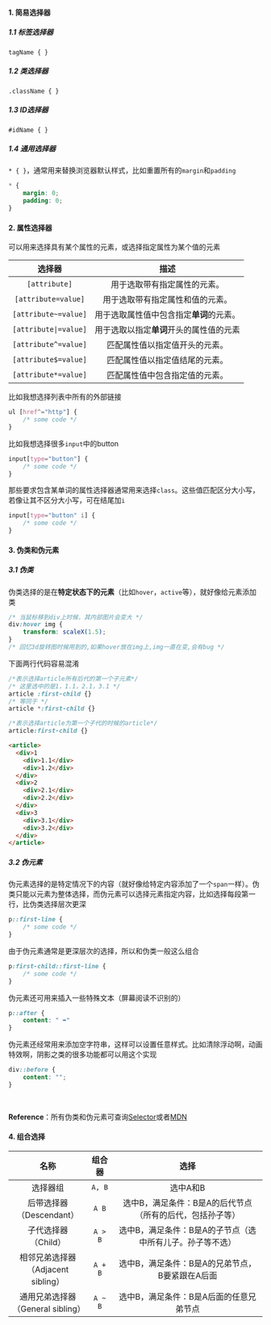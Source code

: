 #### 1. 简易选择器

##### 1.1 标签选择器

`tagName { }`

##### 1.2 类选择器

`.className { }`

##### 1.3 ID选择器

`#idName { }`

##### 1.4 通用选择器

`* { }`，通常用来替换浏览器默认样式，比如重置所有的`margin`和`padding`

```css
* {
    margin: 0;
    padding: 0;
}
```

#### 2. 属性选择器

可以用来选择具有某个属性的元素，或选择指定属性为某个值的元素

|        选择器         |                   描述                   |
| :-------------------: | :--------------------------------------: |
|     `[attribute]`     |       用于选取带有指定属性的元素。       |
|  `[attribute=value]`  |     用于选取带有指定属性和值的元素。     |
| `[attribute~=value]`  | 用于选取属性值中包含指定**单词**的元素。 |
| `[attribute\|=value]` | 用于选取以指定**单词**开头的属性值的元素 |
| `[attribute^=value]`  |      匹配属性值以指定值开头的元素。      |
| `[attribute$=value]`  |      匹配属性值以指定值结尾的元素。      |
| `[attribute*=value]`  |      匹配属性值中包含指定值的元素。      |

比如我想选择列表中所有的外部链接

```css
ul [href^="http"] {
    /* some code */
}
```

比如我想选择很多`input`中的button

```css
input[type="button"] {
    /* some code */
}
```

那些要求包含某单词的属性选择器通常用来选择`class`。这些值匹配区分大小写，若像让其不区分大小写，可在结尾加`i`

```css
input[type="button" i] {
    /* some code */
}
```

#### 3. 伪类和伪元素

##### 3.1 伪类

伪类选择的是在**特定状态下的元素**（比如`hover`，`active`等），就好像给元素添加类

```css
/* 当鼠标移到div上时候，其内部图片会变大 */
div:hover img {
	transform: scaleX(1.5);
}
/* 回忆3d旋转图时候用到的,如果hover放在img上,img一直在变,会有bug */
```

下面两行代码容易混淆

```css
/*表示选择article所有后代的第一个子元素*/
/* 这里选中的是1，1.1，2.1，3.1 */
article :first-child {}
/* 等同于 */
article *:first-child {}

/*表示选择article为第一个子代的时候的article*/
article:first-child {}
```

```html
<article>
  <div>1
    <div>1.1</div>
    <div>1.2</div>
  </div>
  <div>2
    <div>2.1</div>
    <div>2.2</div>
  </div>
  <div>3
    <div>3.1</div>
    <div>3.2</div>
  </div>
</article>
```

##### 3.2 伪元素

伪元素选择的是特定情况下的内容（就好像给特定内容添加了一个`span`一样）。伪类只能以元素为整体选择，而伪元素可以选择元素指定内容，比如选择每段第一行，比伪类选择层次更深

```css
p::first-line {
	/* some code */
}
```

由于伪元素通常是更深层次的选择，所以和伪类一般这么组合

```css
p:first-child::first-line {
	/* some code */
}
```

伪元素还可用来插入一些特殊文本（屏幕阅读不识别的）

```css
p::after {
    content: " ➥"
}
```

伪元素还经常用来添加空字符串，这样可以设置任意样式。比如清除浮动啊，动画特效啊，阴影之类的很多功能都可以用这个实现

```css
div::before {
	content: "";
}
```

<br>

**Reference**：所有伪类和伪元素可查询[Selector](https://devdocs.io/css-selectors/)或者[MDN](https://developer.mozilla.org/en-US/docs/Learn/CSS/Building_blocks/Selectors/Pseudo-classes_and_pseudo-elements)

#### 4. 组合选择

|                   名称                   | 组合器  |                           选择                            |
| :--------------------------------------: | :-----: | :-------------------------------------------------------: |
|                 选择器组                 | `A, B`  |                         选中A和B                          |
|      后带选择器<br />（Descendant）      |  `A B`  | 选中B，满足条件：B是A的后代节点（所有的后代，包括孙子等） |
|        子代选择器<br />（Child）         | `A > B` | 选中B，满足条件：B是A的子节点（选中所有儿子。孙子等不选） |
| 相邻兄弟选择器<br />（Adjacent sibling） | `A + B` |      选中B，满足条件：B是A的兄弟节点，B要紧跟在A后面      |
| 通用兄弟选择器<br />（General sibling）  | `A ~ B` |          选中B，满足条件：B是A后面的任意兄弟节点          |

